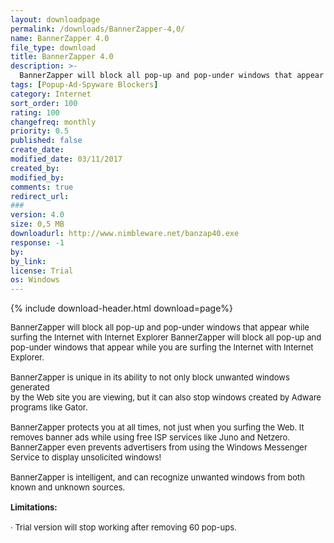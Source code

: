 ```yaml
---
layout: downloadpage
permalink: /downloads/BannerZapper-4,0/
name: BannerZapper 4.0
file_type: download
title: BannerZapper 4.0
description: >-
  BannerZapper will block all pop-up and pop-under windows that appear while you are surfing the Internet with Internet Explorer.
tags: [Popup-Ad-Spyware Blockers]
category: Internet
sort_order: 100
rating: 100
changefreq: monthly
priority: 0.5
published: false
create_date: 
modified_date: 03/11/2017
created_by: 
modified_by: 
comments: true
redirect_url: 
### 
version: 4.0
size: 0,5 MB
downloadurl: http://www.nimbleware.net/banzap40.exe
response: -1
by: 
by_link: 
license: Trial
os: Windows
---
```


{% include download-header.html download=page%}

<p style="fix-download-text !important">
<p><font size="2">BannerZapper will block all pop-up and pop-under windows that appear while surfing the Internet with Internet Explorer BannerZapper will block all pop-up and pop-under windows that appear while you are surfing the Internet with Internet Explorer. <br />
<br />
BannerZapper is unique in its ability to not only block unwanted windows generated <br />
by the Web site you are viewing, but it can also stop windows created by Adware programs like Gator. <br />
<br />
BannerZapper protects you at all times, not just when you surfing the Web. It removes banner ads while using free ISP services like Juno and Netzero. BannerZapper even prevents advertisers from using the Windows Messenger Service to display unsolicited windows! <br />
<br />
BannerZapper is intelligent, and can recognize unwanted windows from both known and unknown sources. <br />
<br />
<strong>Limitations:</strong> <br />
<br />
· Trial version will stop working after removing 60 pop-ups.</font></p></p>
